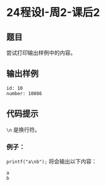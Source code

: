 # 24程设I-周2-课后2

## 题目

尝试打印输出样例中的内容。

## 输出样例

```
id: 10
number: 10086
```

## 代码提示

`\n` 是换行符。

### 例子：

`printf("a\nb");` 将会输出以下内容：

```
a
b
```

